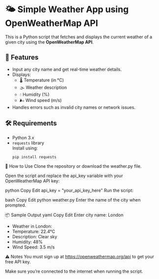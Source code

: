 # 🌤️ Simple Weather App using OpenWeatherMap API

This is a Python script that fetches and displays the current weather of a given city using the **OpenWeatherMap API**.

## 📌 Features

- Input any city name and get real-time weather details.
- Displays:
  - 🌡️ Temperature (in °C)
  - 🌫️ Weather description
  - 💧 Humidity (%)
  - 🌬️ Wind speed (m/s)
- Handles errors such as invalid city names or network issues.

## 🛠️ Requirements

- Python 3.x
- `requests` library  
  Install using:  
  ```bash
  pip install requests
🚀 How to Use
Clone the repository or download the weather.py file.

Open the script and replace the api_key variable with your OpenWeatherMap API key:

python
Copy
Edit
api_key = "your_api_key_here"
Run the script:

bash
Copy
Edit
python weather.py
Enter the name of the city when prompted.

📦 Sample Output
yaml
Copy
Edit
Enter city name: London
- Weather in London:
- Temperature: 22.4°C
- Description: Clear sky
- Humidity: 48%
- Wind Speed: 3.5 m/s

⚠️ Notes
You must sign up at https://openweathermap.org/api to get your free API key.

Make sure you’re connected to the internet when running the script.
